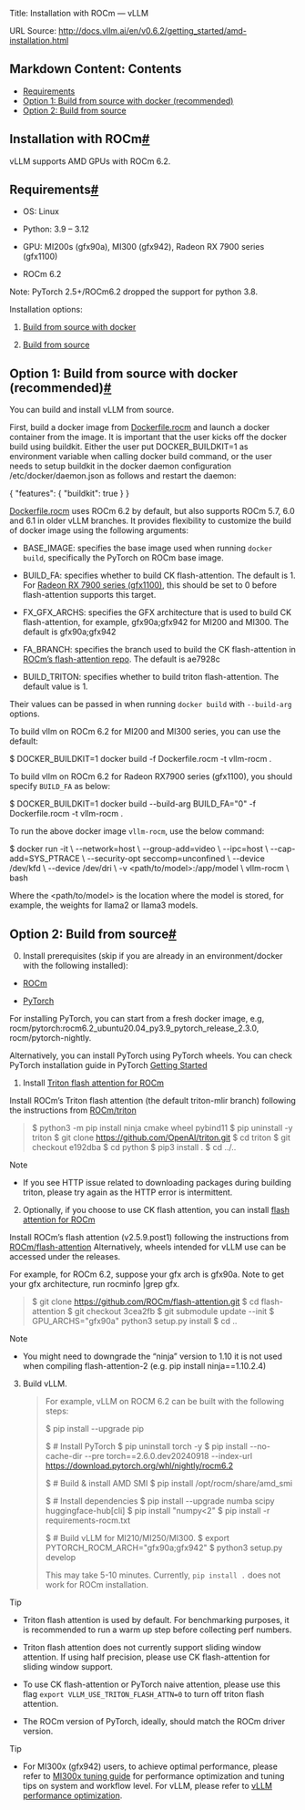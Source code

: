 Title: Installation with ROCm — vLLM

URL Source: http://docs.vllm.ai/en/v0.6.2/getting_started/amd-installation.html

Markdown Content:
Contents
--------

*   [Requirements](http://docs.vllm.ai/en/v0.6.2/getting_started/amd-installation.html#requirements)
*   [Option 1: Build from source with docker (recommended)](http://docs.vllm.ai/en/v0.6.2/getting_started/amd-installation.html#option-1-build-from-source-with-docker-recommended)
*   [Option 2: Build from source](http://docs.vllm.ai/en/v0.6.2/getting_started/amd-installation.html#option-2-build-from-source)

Installation with ROCm[#](http://docs.vllm.ai/en/v0.6.2/getting_started/amd-installation.html#installation-with-rocm "Permalink to this heading")
-------------------------------------------------------------------------------------------------------------------------------------------------

vLLM supports AMD GPUs with ROCm 6.2.

Requirements[#](http://docs.vllm.ai/en/v0.6.2/getting_started/amd-installation.html#requirements "Permalink to this heading")
-----------------------------------------------------------------------------------------------------------------------------

*   OS: Linux
    
*   Python: 3.9 – 3.12
    
*   GPU: MI200s (gfx90a), MI300 (gfx942), Radeon RX 7900 series (gfx1100)
    
*   ROCm 6.2
    

Note: PyTorch 2.5+/ROCm6.2 dropped the support for python 3.8.

Installation options:

1.  [Build from source with docker](http://docs.vllm.ai/en/v0.6.2/getting_started/amd-installation.html#build-from-source-docker-rocm)
    
2.  [Build from source](http://docs.vllm.ai/en/v0.6.2/getting_started/amd-installation.html#build-from-source-rocm)
    

Option 1: Build from source with docker (recommended)[#](http://docs.vllm.ai/en/v0.6.2/getting_started/amd-installation.html#option-1-build-from-source-with-docker-recommended "Permalink to this heading")
------------------------------------------------------------------------------------------------------------------------------------------------------------------------------------------------------------

You can build and install vLLM from source.

First, build a docker image from [Dockerfile.rocm](https://github.com/vllm-project/vllm/blob/main/Dockerfile.rocm) and launch a docker container from the image. It is important that the user kicks off the docker build using buildkit. Either the user put DOCKER\_BUILDKIT=1 as environment variable when calling docker build command, or the user needs to setup buildkit in the docker daemon configuration /etc/docker/daemon.json as follows and restart the daemon:

{
    "features": {
        "buildkit": true
    }
}

[Dockerfile.rocm](https://github.com/vllm-project/vllm/blob/main/Dockerfile.rocm) uses ROCm 6.2 by default, but also supports ROCm 5.7, 6.0 and 6.1 in older vLLM branches. It provides flexibility to customize the build of docker image using the following arguments:

*   BASE\_IMAGE: specifies the base image used when running `docker build`, specifically the PyTorch on ROCm base image.
    
*   BUILD\_FA: specifies whether to build CK flash-attention. The default is 1. For [Radeon RX 7900 series (gfx1100)](https://rocm.docs.amd.com/projects/radeon/en/latest/index.html), this should be set to 0 before flash-attention supports this target.
    
*   FX\_GFX\_ARCHS: specifies the GFX architecture that is used to build CK flash-attention, for example, gfx90a;gfx942 for MI200 and MI300. The default is gfx90a;gfx942
    
*   FA\_BRANCH: specifies the branch used to build the CK flash-attention in [ROCm’s flash-attention repo](https://github.com/ROCmSoftwarePlatform/flash-attention). The default is ae7928c
    
*   BUILD\_TRITON: specifies whether to build triton flash-attention. The default value is 1.
    

Their values can be passed in when running `docker build` with `--build-arg` options.

To build vllm on ROCm 6.2 for MI200 and MI300 series, you can use the default:

$ DOCKER\_BUILDKIT\=1 docker build \-f Dockerfile.rocm \-t vllm-rocm .

To build vllm on ROCm 6.2 for Radeon RX7900 series (gfx1100), you should specify `BUILD_FA` as below:

$ DOCKER\_BUILDKIT\=1 docker build \--build-arg BUILD\_FA\="0" \-f Dockerfile.rocm \-t vllm-rocm .

To run the above docker image `vllm-rocm`, use the below command:

$ docker run \-it \\
   \--network\=host \\
   \--group-add\=video \\
   \--ipc\=host \\
   \--cap-add\=SYS\_PTRACE \\
   \--security-opt seccomp\=unconfined \\
   \--device /dev/kfd \\
   \--device /dev/dri \\
   \-v <path/to/model\>:/app/model \\
   vllm-rocm \\
   bash

Where the <path/to/model\> is the location where the model is stored, for example, the weights for llama2 or llama3 models.

Option 2: Build from source[#](http://docs.vllm.ai/en/v0.6.2/getting_started/amd-installation.html#option-2-build-from-source "Permalink to this heading")
----------------------------------------------------------------------------------------------------------------------------------------------------------

0.  Install prerequisites (skip if you are already in an environment/docker with the following installed):
    

*   [ROCm](https://rocm.docs.amd.com/en/latest/deploy/linux/index.html)
    
*   [PyTorch](https://pytorch.org/)
    

For installing PyTorch, you can start from a fresh docker image, e.g, rocm/pytorch:rocm6.2\_ubuntu20.04\_py3.9\_pytorch\_release\_2.3.0, rocm/pytorch-nightly.

Alternatively, you can install PyTorch using PyTorch wheels. You can check PyTorch installation guide in PyTorch [Getting Started](https://pytorch.org/get-started/locally/)

1.  Install [Triton flash attention for ROCm](https://github.com/ROCm/triton)
    

Install ROCm’s Triton flash attention (the default triton-mlir branch) following the instructions from [ROCm/triton](https://github.com/ROCm/triton/blob/triton-mlir/README.md)

> $ python3 \-m pip install ninja cmake wheel pybind11
> $ pip uninstall \-y triton
> $ git clone https://github.com/OpenAI/triton.git
> $ cd triton
> $ git checkout e192dba
> $ cd python
> $ pip3 install .
> $ cd ../..

Note

*   If you see HTTP issue related to downloading packages during building triton, please try again as the HTTP error is intermittent.
    

2.  Optionally, if you choose to use CK flash attention, you can install [flash attention for ROCm](https://github.com/ROCm/flash-attention/tree/ck_tile)
    

Install ROCm’s flash attention (v2.5.9.post1) following the instructions from [ROCm/flash-attention](https://github.com/ROCm/flash-attention/tree/ck_tile#amd-gpurocm-support) Alternatively, wheels intended for vLLM use can be accessed under the releases.

For example, for ROCm 6.2, suppose your gfx arch is gfx90a. Note to get your gfx architecture, run rocminfo |grep gfx.

> $ git clone https://github.com/ROCm/flash-attention.git
> $ cd flash-attention
> $ git checkout 3cea2fb
> $ git submodule update \--init
> $ GPU\_ARCHS\="gfx90a" python3 setup.py install
> $ cd ..

Note

*   You might need to downgrade the “ninja” version to 1.10 it is not used when compiling flash-attention-2 (e.g. pip install ninja==1.10.2.4)
    

3.  Build vLLM.
    
    > For example, vLLM on ROCM 6.2 can be built with the following steps:
    > 
    > $ pip install \--upgrade pip
    > 
    > $ \# Install PyTorch
    > $ pip uninstall torch \-y
    > $ pip install \--no-cache-dir \--pre torch\==2.6.0.dev20240918 \--index-url https://download.pytorch.org/whl/nightly/rocm6.2
    > 
    > $ \# Build & install AMD SMI
    > $ pip install /opt/rocm/share/amd\_smi
    > 
    > $ \# Install dependencies
    > $ pip install \--upgrade numba scipy huggingface-hub\[cli\]
    > $ pip install "numpy<2"
    > $ pip install \-r requirements-rocm.txt
    > 
    > $ \# Build vLLM for MI210/MI250/MI300.
    > $ export PYTORCH\_ROCM\_ARCH\="gfx90a;gfx942"
    > $ python3 setup.py develop
    > 
    > This may take 5-10 minutes. Currently, `pip install .` does not work for ROCm installation.
    

Tip

*   Triton flash attention is used by default. For benchmarking purposes, it is recommended to run a warm up step before collecting perf numbers.
    
*   Triton flash attention does not currently support sliding window attention. If using half precision, please use CK flash-attention for sliding window support.
    
*   To use CK flash-attention or PyTorch naive attention, please use this flag `export VLLM_USE_TRITON_FLASH_ATTN=0` to turn off triton flash attention.
    
*   The ROCm version of PyTorch, ideally, should match the ROCm driver version.
    

Tip

*   For MI300x (gfx942) users, to achieve optimal performance, please refer to [MI300x tuning guide](https://rocm.docs.amd.com/en/latest/how-to/tuning-guides/mi300x/index.html) for performance optimization and tuning tips on system and workflow level. For vLLM, please refer to [vLLM performance optimization](https://rocm.docs.amd.com/en/latest/how-to/tuning-guides/mi300x/workload.html#vllm-performance-optimization).